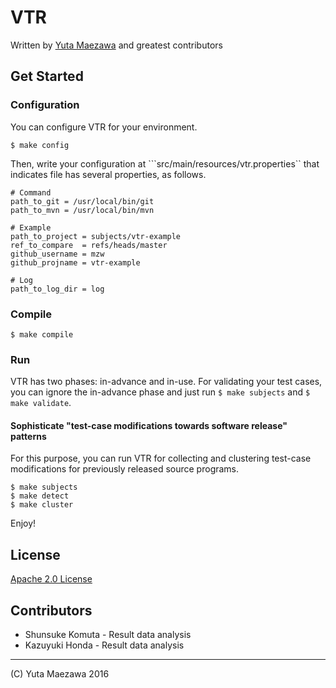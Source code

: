 # VTR
Written by [Yuta Maezawa](mailto:maezawa@nii.ac.jp) and greatest contributors

## Get Started

### Configuration
You can configure VTR for your environment.
```
$ make config
```
Then, write your configuration at ```src/main/resources/vtr.properties``
that indicates file has several properties, as follows.
```
# Command
path_to_git = /usr/local/bin/git
path_to_mvn = /usr/local/bin/mvn

# Example
path_to_project = subjects/vtr-example
ref_to_compare	= refs/heads/master
github_username = mzw
github_projname = vtr-example

# Log
path_to_log_dir = log
```

### Compile
```
$ make compile
```

### Run
VTR has two phases: in-advance and in-use.
For validating your test cases, you can ignore the in-advance phase and just run ```$ make subjects``` and ```$ make validate```.

#### Sophisticate "test-case modifications towards software release" patterns
For this purpose, you can run VTR for collecting and clustering test-case modifications for previously released source programs.
```
$ make subjects
$ make detect
$ make cluster
```

Enjoy!

## License
[Apache 2.0 License](http://www.apache.org/licenses/LICENSE-2.0)

## Contributors
* Shunsuke Komuta - Result data analysis
* Kazuyuki Honda - Result data analysis

----
(C) Yuta Maezawa 2016
